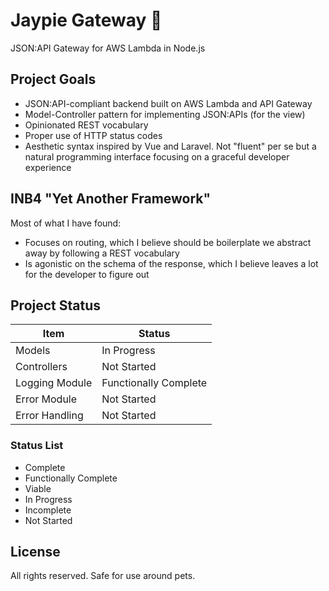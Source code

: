 # Jaypie Gateway 🔹

JSON:API Gateway for AWS Lambda in Node.js

## Project Goals

* JSON:API-compliant backend built on AWS Lambda and API Gateway
* Model-Controller pattern for implementing JSON:APIs (for the view)
* Opinionated REST vocabulary
* Proper use of HTTP status codes
* Aesthetic syntax inspired by Vue and Laravel.  Not "fluent" per se but a natural programming interface focusing on a graceful developer experience

## INB4 "Yet Another Framework"

Most of what I have found:

* Focuses on routing, which I believe should be boilerplate we abstract away by following a REST vocabulary
* Is agonistic on the schema of the response, which I believe leaves a lot for the developer to figure out

## Project Status

| Item           | Status                |
| -------------- | --------------------- |
| Models         | In Progress           |
| Controllers    | Not Started           |
| Logging Module | Functionally Complete |
| Error Module   | Not Started           |
| Error Handling | Not Started           |

### Status List

* Complete
* Functionally Complete
* Viable
* In Progress
* Incomplete
* Not Started

## License

All rights reserved.  Safe for use around pets.
